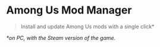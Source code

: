 # Among Us Mod Manager
> Install and update Among Us mods with a single click*

*\*on PC, with the Steam version of the game.*

